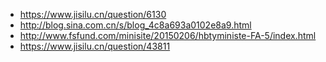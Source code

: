 
- https://www.jisilu.cn/question/6130
- http://blog.sina.com.cn/s/blog_4c8a693a0102e8a9.html
- http://www.fsfund.com/minisite/20150206/hbtyministe-FA-5/index.html
- https://www.jisilu.cn/question/43811
